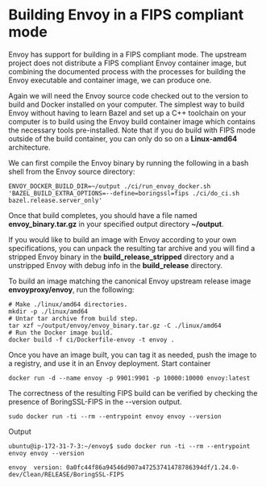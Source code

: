# Building Envoy in a FIPS compliant mode 

Envoy has support for building in a FIPS compliant mode. The upstream project does not distribute a FIPS compliant Envoy container image, but combining the documented process with the processes for building the Envoy executable and container image, we can produce one.

Again we will need the Envoy source code checked out to the version to build and Docker installed on your computer. The simplest way to build Envoy without having to learn Bazel and set up a C++ toolchain on your computer is to build using the Envoy build container image which contains the necessary tools pre-installed. Note that if you do build with FIPS mode outside of the build container, you can only do so on a **Linux-amd64** architecture.

We can first compile the Envoy binary by running the following in a bash shell from the Envoy source directory:
````
ENVOY_DOCKER_BUILD_DIR=~/output ./ci/run_envoy_docker.sh 'BAZEL_BUILD_EXTRA_OPTIONS=--define=boringssl=fips ./ci/do_ci.sh bazel.release.server_only'
````
Once that build completes, you should have a file named **envoy_binary.tar.gz** in your specified output directory **~/output**.

If you would like to build an image with Envoy according to your own specifications, you can unpack the resulting tar archive and you will find a stripped Envoy binary in the **build_release_stripped** directory and a unstripped Envoy with debug info in the **build_release** directory.

To build an image matching the canonical Envoy upstream release image **envoyproxy/envoy**, run the following:
````
# Make ./linux/amd64 directories.
mkdir -p ./linux/amd64
# Untar tar archive from build step.
tar xzf ~/output/envoy/envoy_binary.tar.gz -C ./linux/amd64
# Run the Docker image build.
docker build -f ci/Dockerfile-envoy -t envoy .
````
Once you have an image built, you can tag it as needed, push the image to a registry, and use it in an Envoy deployment. 
Start container 
````
docker run -d --name envoy -p 9901:9901 -p 10000:10000 envoy:latest
````
The correctness of the resulting FIPS build can be verified by checking the presence of BoringSSL-FIPS in the --version output.
````
sudo docker run -ti --rm --entrypoint envoy envoy --version
````
Output

````
ubuntu@ip-172-31-7-3:~/envoy$ sudo docker run -ti --rm --entrypoint envoy envoy --version

envoy  version: 0a0fc44f86a94546d907a47253741478786394df/1.24.0-dev/Clean/RELEASE/BoringSSL-FIPS
````

